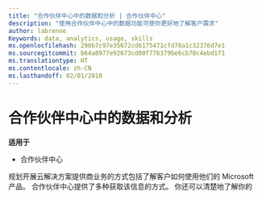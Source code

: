 ```yaml
---
title: "合作伙伴中心中的数据和分析 | 合作伙伴中心"
description: "使用合作伙伴中心中的数据功能可使你更好地了解客户需求"
author: labrenne
Keywords: data, analytics, usage, skills
ms.openlocfilehash: 290b7c97e35672cd6175471cfd78a1c32376d7e1
ms.sourcegitcommit: b64a8977e92673cd00f776379be6cb78c4ebd1f1
ms.translationtype: HT
ms.contentlocale: zh-CN
ms.lasthandoff: 02/01/2018
---
```

# <a name="data-and-analytics-in-partner-center"></a>合作伙伴中心中的数据和分析

**适用于**

- 合作伙伴中心

规划开展云解决方案提供商业务的方式包括了解客户如何使用他们的 Microsoft 产品。 合作伙伴中心提供了多种获取该信息的方式。 你还可以清楚地了解你的 